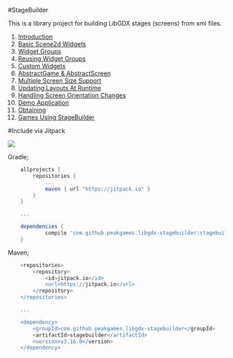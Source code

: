 #StageBuilder

This is a library project for building LibGDX stages (screens) from xml files.

1. [Introduction](https://github.com/peakgames/libgdx-stagebuilder/wiki/Introduction)
2. [Basic Scene2d Widgets](https://github.com/peakgames/libgdx-stagebuilder/wiki/Basic-Scene2d-Widgets)
3. [Widget Groups](https://github.com/peakgames/libgdx-stagebuilder/wiki/Widget-Groups)
4. [Reusing Widget Groups](https://github.com/peakgames/libgdx-stagebuilder/wiki/Reusing-Widget-Groups)
5. [Custom Widgets](https://github.com/peakgames/libgdx-stagebuilder/wiki/Custom-Widgets)
6. [AbstractGame & AbstractScreen](https://github.com/peakgames/libgdx-stagebuilder/wiki/AbstractGame-&-AbstractScreen)
7. [Multiple Screen Size Support](https://github.com/peakgames/libgdx-stagebuilder/wiki/Multiple-Screen-Size-Support)
8. [Updating Layouts At Runtime](https://github.com/peakgames/libgdx-stagebuilder/wiki/Updating-Layouts-At-Runtime)
9. [Handling Screen Orientation Changes](https://github.com/peakgames/libgdx-stagebuilder/wiki/Handling-Screen-Orientation-Changes)
10. [Demo Application](https://github.com/peakgames/libgdx-stagebuilder/wiki/Demo-Application)
11. [Obtaining](https://github.com/peakgames/libgdx-stagebuilder/wiki/Obtaining)
12. [Games Using StageBuilder](https://github.com/peakgames/libgdx-stagebuilder/wiki/Games-Using-StageBuilder)

#Include via Jitpack

[![](https://jitpack.io/v/peakgames/libgdx-stagebuilder.svg)](https://jitpack.io/#peakgames/libgdx-stagebuilder)

Gradle;
```gradle
	allprojects {
		repositories {
			...
			maven { url "https://jitpack.io" }
		}
	}

    ...

	dependencies {
	        compile 'com.github.peakgames.libgdx-stagebuilder:stagebuilder:v3.16.0'
	}
```

Maven;
```groovy
	<repositories>
		<repository>
		    <id>jitpack.io</id>
		    <url>https://jitpack.io</url>
		</repository>
	</repositories>

    ...

	<dependency>
        <groupId>com.github.peakgames.libgdx-stagebuilder</groupId>
        <artifactId>stagebuilder</artifactId>
        <version>v3.16.0</version>
    </dependency>
```
